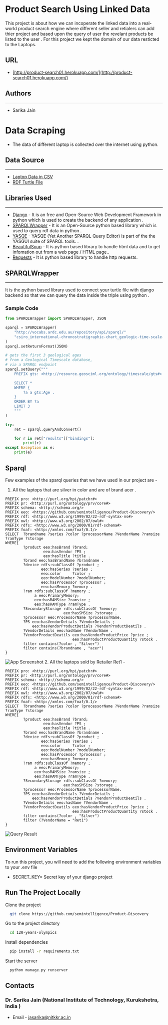 # Product Search Using Linked Data 
This project is about how we can incoperate the linked data into a real-world product search engine where different seller and retialers can add thier project and based upon the query of user the revelant products be listed to the user . For this project we kept the domain of our data resticted to the Laptops.
## URL

* [http://product-search01.herokuapp.com/](http://product-search01.herokuapp.com/)
## Authors
***
* Sarika Jain 
# Data Scraping 
* The data of different laptop is collected over the internet using python.

## Data Source
***
*   [Laptop Data in CSV](https://drive.google.com/file/d/15bIXQGbJI5jvPqVc7StRdGvp-CQKa7yr/view?usp=sharing)
*   [RDF Turtle File](https://drive.google.com/file/d/1TyFVWbXpMe1yfpb0htKaamnQb3TySWFY/view?usp=sharing)

##  Libraries Used
****
* [Django](https://www.djangoproject.com/) - It is an free and Open-Source Web Development Framework in python which is used to create the backend of any application .
* [SPARQLWrapper](https://libraries.io/pypi/SPARQLWrapper) - It is an Open-Source python based library which is  used to query rdf data in python .
* [YASQE](https://github.com/pkleef/YASGUI.YASQE) - YASQE (Yet Another SPARQL Query Editor) is part of the the YASGUI suite of SPARQL tools. .
* [BeautifulSoup](https://beautiful-soup-4.readthedocs.io/en/latest/) - It is python based library to handle html data and to get infomation out from a web page / HTML page..
* [Requests](https://pypi.org/project/requests/) - It is python based library to handle http requests.

## SPARQLWrapper
****
It is the python based library used to connect your turtle file with django backend so that we can query the data inside the triple using python .

### Sample Code
```python 
from SPARQLWrapper import SPARQLWrapper, JSON

sparql = SPARQLWrapper(
    "http://vocabs.ardc.edu.au/repository/api/sparql/"
    "csiro_international-chronostratigraphic-chart_geologic-time-scale-2020"
)
sparql.setReturnFormat(JSON)

# gets the first 3 geological ages
# from a Geological Timescale database,
# via a SPARQL endpoint
sparql.setQuery("""
    PREFIX gts: <http://resource.geosciml.org/ontology/timescale/gts#>

    SELECT *
    WHERE {
        ?a a gts:Age .
    }
    ORDER BY ?a
    LIMIT 3
    """
)

try:
    ret = sparql.queryAndConvert()

    for r in ret["results"]["bindings"]:
        print(r)
except Exception as e:
    print(e)

```




## Sparql 
Few examples of the sparql queries that we have used in our project are - 
1. All the laptops that are silver in color and are of brand acer .
```
PREFIX pro: <http://purl.org/hpi/patchr#>
PREFIX pr: <http://purl.org/ontology/prv/core#>
PREFIX schema: <http://schema.org/>
PREFIX eeo: <https://github.com/semintelligence/Product-Discovery/>
PREFIX rdf: <http://www.w3.org/1999/02/22-rdf-syntax-ns#>
PREFIX owl: <http://www.w3.org/2002/07/owl#>
PREFIX rdfs: <http://www.w3.org/2000/01/rdf-schema#>
PREFIX foaf: <http://xmlns.com/foaf/0.1/>
SELECT  ?brandname ?series ?color ?processorName ?VendorName ?ramsize ?ramType ?storage
WHERE{    
        ?product eeo:hasBrand ?brand;
                 eeo:hasVendor ?PS ; 
                 eeo:hasTitle ?title .
        ?brand eeo:hasBrandName ?brandname .
        ?device rdfs:subClassOf ?product ;
                eeo:hasSeries ?series ;
                eeo:color     ?color ;
                eeo:ModelNumber ?modelNumber;
                eeo:hasProcessor ?processor ;
                eeo:hasMemory ?memory .
        ?ram rdfs:subClassOf ?memory ;
             a eeo:PrimaryMemory;
             eeo:hasRAMSize ?ramsize ;
             eeo:hasRAMType ?ramType .
        ?SecondaryStorage rdfs:subClassOf ?memory;
                          eeo:hasSMSize ?storage .
        ?processor eeo:ProcessorName ?processorName.
        ?PS eeo:hasVendorDetials ?VendorDetails ;
            eeo:hasVendorProductDetials ?VendorProductDeatils .
        ?VendorDetails eeo:hasName ?VendorName .
        ?VendorProductDeatils eeo:hasVendorProductPrice ?price ;
                           	  eeo:hasProductProductQuantity ?stock .
  		filter contains(?color , "Silver")
		filter contains(?brandname , "acer")  			
}
```
![App Screenshot](https://i.imgur.com/z8cx5qY.png)
2. All the laptops sold by Retailer Ret1 - 
```
PREFIX pro: <http://purl.org/hpi/patchr#>
PREFIX pr: <http://purl.org/ontology/prv/core#>
PREFIX schema: <http://schema.org/>
PREFIX eeo: <https://github.com/semintelligence/Product-Discovery/>
PREFIX rdf: <http://www.w3.org/1999/02/22-rdf-syntax-ns#>
PREFIX owl: <http://www.w3.org/2002/07/owl#>
PREFIX rdfs: <http://www.w3.org/2000/01/rdf-schema#>
PREFIX foaf: <http://xmlns.com/foaf/0.1/>
SELECT  ?brandname ?series ?color ?processorName ?VendorName ?ramsize ?ramType ?storage
WHERE{    
        ?product eeo:hasBrand ?brand;
                 eeo:hasVendor ?PS ; 
                 eeo:hasTitle ?title .
        ?brand eeo:hasBrandName ?brandname .
        ?device rdfs:subClassOf ?product ;
                eeo:hasSeries ?series ;
                eeo:color     ?color ;
                eeo:ModelNumber ?modelNumber;
                eeo:hasProcessor ?processor ;
                eeo:hasMemory ?memory .
        ?ram rdfs:subClassOf ?memory ;
             a eeo:PrimaryMemory;
             eeo:hasRAMSize ?ramsize ;
             eeo:hasRAMType ?ramType .
        ?SecondaryStorage rdfs:subClassOf ?memory;
                          eeo:hasSMSize ?storage .
        ?processor eeo:ProcessorName ?processorName.
        ?PS eeo:hasVendorDetials ?VendorDetails ;
            eeo:hasVendorProductDetials ?VendorProductDeatils .
        ?VendorDetails eeo:hasName ?VendorName .
        ?VendorProductDeatils eeo:hasVendorProductPrice ?price ;
                           	  eeo:hasProductProductQuantity ?stock .
  		filter contains(?color , "Silver")
        filter (?VendorName = "Ret1")		
}
```
![Query Result ](https://i.imgur.com/7qTdg4M.png)
## Environment Variables
To run this project, you will need to add the following environment variables to your .env file
- SECRET_KEY= Secret key of your django project


## Run The Project Locally 
Clone the project

```bash
  git clone https://github.com/semintelligence/Product-Discovery
```

Go to the project directory

```bash
  cd 120-years-olympics
```

Install dependencies

```bash
  pip install -r requirements.txt
```

Start the server

```bash
  python manage.py runserver
```

## Contacts
### Dr. Sarika Jain  (National Institute of Technology, Kurukshetra, India ) 
-  Email - jasarika@nitkkr.ac.in

